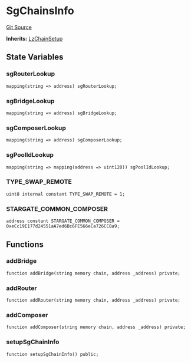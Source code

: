 # SgChainsInfo
[Git Source](https://github.com/ArshanKhanifar/queso/blob/6e395efa3ba1ede04789349c7913763f72d9d714/src/SgChainsInfo.sol)

**Inherits:**
[LzChainSetup](/src/LzChainSetup.sol/contract.LzChainSetup.md)


## State Variables
### sgRouterLookup

```solidity
mapping(string => address) sgRouterLookup;
```


### sgBridgeLookup

```solidity
mapping(string => address) sgBridgeLookup;
```


### sgComposerLookup

```solidity
mapping(string => address) sgComposerLookup;
```


### sgPoolIdLookup

```solidity
mapping(string => mapping(address => uint120)) sgPoolIdLookup;
```


### TYPE_SWAP_REMOTE

```solidity
uint8 internal constant TYPE_SWAP_REMOTE = 1;
```


### STARGATE_COMMON_COMPOSER

```solidity
address constant STARGATE_COMMON_COMPOSER = 0xeCc19E177d24551aA7ed6Bc6FE566eCa726CC8a9;
```


## Functions
### addBridge


```solidity
function addBridge(string memory chain, address _address) private;
```

### addRouter


```solidity
function addRouter(string memory chain, address _address) private;
```

### addComposer


```solidity
function addComposer(string memory chain, address _address) private;
```

### setupSgChainInfo


```solidity
function setupSgChainInfo() public;
```

